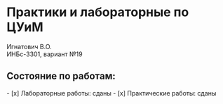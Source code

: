 <h1>Практики и лабораторные по ЦУиМ</h1>
Игнатович В.О.<br/>ИНБс-3301, вариант №19
<h2>Состояние по работам:</h2>
- [x] Лабораторные работы: сданы
- [x] Практические работы: сданы
